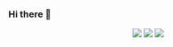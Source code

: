 ### Hi there 👋

<div align="center">
  <img src="https://img.shields.io/badge/Python-3766AB?style=for-the-badge&logo=Python&logoColor=white"/></a>  
  <img src="https://img.shields.io/badge/.NET-512BD4?style=for-the-badge&logo=.NET&logoColor=white"/></a>
  <img src="https://img.shields.io/badge/Android-3DDC84?style=for-the-badge&logo=.NET&logoColor=white"/></a>
</div>

